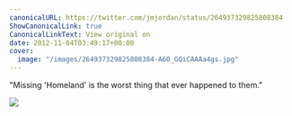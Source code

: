 ```yaml
---
canonicalURL: https://twitter.com/jmjordan/status/264937329825808384
ShowCanonicalLink: true
CanonicalLinkText: View original on
date: 2012-11-04T03:49:17+00:00
cover:
  image: "/images/264937329825808384-A60_GQiCAAAa4gs.jpg"
---
```

"Missing 'Homeland' is the worst thing that ever happened to them." 

![](/images/264937329825808384-A60_GQiCAAAa4gs.jpg)